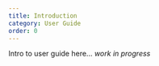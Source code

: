 ```yaml
---
title: Introduction
category: User Guide
order: 0
---
```


Intro to user guide here...
*work in progress*

